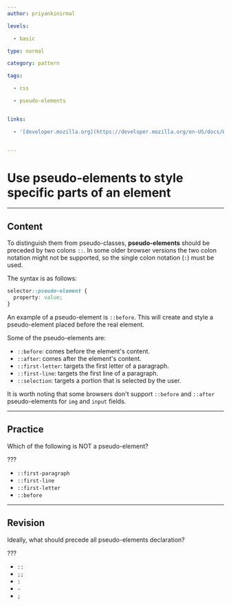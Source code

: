 ```yaml
---
author: priyankinirmal

levels:

  - basic

type: normal

category: pattern

tags:

  - css

  - pseudo-elements


links:

  - '[developer.mozilla.org](https://developer.mozilla.org/en-US/docs/Web/CSS/Pseudo-elements){website}'


---
```


# Use pseudo-elements to style specific parts of an element

---
## Content

To distinguish them from pseudo-classes, **pseudo-elements** should be preceded by two colons `::`. In some older browser versions the two colon notation might not be supported, so the single colon notation (`:`) must be used.

The syntax is as follows:
```css
selector::pseudo-element {
  property: value;
}
```
An example of a pseudo-element is `::before`. This will create and style a pseudo-element placed before the real element.

Some of the pseudo-elements are:
- `::before`: comes before the element's content.
- `::after`: comes after the element's content.
- `::first-letter`: targets the first letter of a paragraph.
- `::first-line`: targets the first line of a paragraph.
- `::selection`: targets a portion that is selected by the user.

It is worth noting that some browsers don't support `::before` and `::after` pseudo-elements for `img` and `input` fields.

---
## Practice

Which of the following is NOT a pseudo-element?

???


* `::first-paragraph`
* `::first-line`
* `::first-letter`
* `::before`

---
## Revision

Ideally, what should precede all pseudo-elements declaration?

???


* `::`
* `;;`
* `:`
* `-`
* `;`

